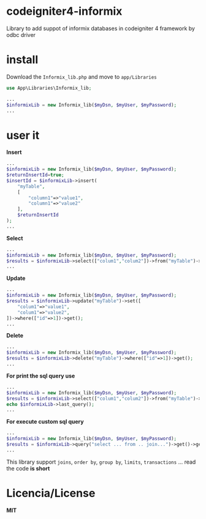 # codeigniter4-informix
Library to add suppot of informix databases in codeigniter 4 framework by odbc driver




# install
Download the `Informix_lib.php` and move to `app/Libraries`
```php
use App\Libraries\Informix_lib;
```

```php
...
$informixLib = new Informix_lib($myDsn, $myUser, $myPassword);
...
```

# user it
**Insert**
```php
...
$informixLib = new Informix_lib($myDsn, $myUser, $myPassword);
$returnInsertId=true;
$insertId = $informixLib->insert(
    "myTable",
    [
        "column1"=>"value1",
        "column1"=>"value2"
    ],
    $returnInsertId
);
...
```
**Select**
```php
...
$informixLib = new Informix_lib($myDsn, $myUser, $myPassword);
$results = $informixLib->select(["colum1","colum2"])->from("myTable")->get()->getRows();
...
```

**Update**
```php
...
$informixLib = new Informix_lib($myDsn, $myUser, $myPassword);
$results = $informixLib->update("myTable")->set([
    "colum1"=>"value1",
    "colum1"=>"value2",
])->where(["id"=>1])->get();
...
```

**Delete**
```php
...
$informixLib = new Informix_lib($myDsn, $myUser, $myPassword);
$results = $informixLib->delete("myTable")->where(["id"=>1])->get();
...
```

**For print the sql query use**
```php
...
$informixLib = new Informix_lib($myDsn, $myUser, $myPassword);
$results = $informixLib->select(["colum1","colum2"])->from("myTable")->get()->getRows();
echo $informixLib->last_query();
...
```

**For execute custom sql query**
```php
...
$informixLib = new Informix_lib($myDsn, $myUser, $myPassword);
$results = $informixLib->query("select ... from .. join...")->get()->getRows();
...
```


This library support `joins`, `order by`, `group by`, `limits`, `transactions` ...
read the code **is short**


# Licencia/License
**MIT**

